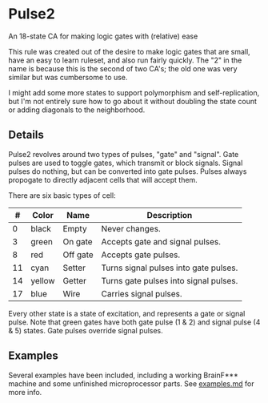 # Pulse2
An 18-state CA for making logic gates with (relative) ease

This rule was created out of the desire to make logic gates that are small, have an easy to learn ruleset, and also run fairly quickly. The "2" in the name is because this is the second of two CA's; the old one was very similar but was cumbersome to use. 

I might add some more states to support polymorphism and self-replication, but I'm not entirely sure how to go about it without doubling the state count or adding diagonals to the neighborhood.

## Details

Pulse2 revolves around two types of pulses, "gate" and "signal". Gate pulses are used to toggle gates, which transmit or block signals. Signal pulses do nothing, but can be converted into gate pulses. Pulses always propogate to directly adjacent cells that will accept them.

There are six basic types of cell:

|# |Color |Name    |Description                          |
|--|------|--------|-------------------------------------|
|0 |black |Empty   |Never changes.                       |
|3 |green |On gate |Accepts gate and signal pulses.      |
|8 |red   |Off gate|Accepts gate pulses.                 |
|11|cyan  |Setter  |Turns signal pulses into gate pulses.|
|14|yellow|Getter  |Turns gate pulses into signal pulses.|
|17|blue  |Wire    |Carries signal pulses.               |

Every other state is a state of excitation, and represents a gate or signal pulse.
Note that green gates have both gate pulse (1 & 2) and signal pulse (4 & 5) states. Gate pulses override signal pulses.

## Examples

Several examples have been included, including a working BrainF\*\*\* machine and some unfinished microprocessor parts. See [examples.md](examples.md) for more info.
